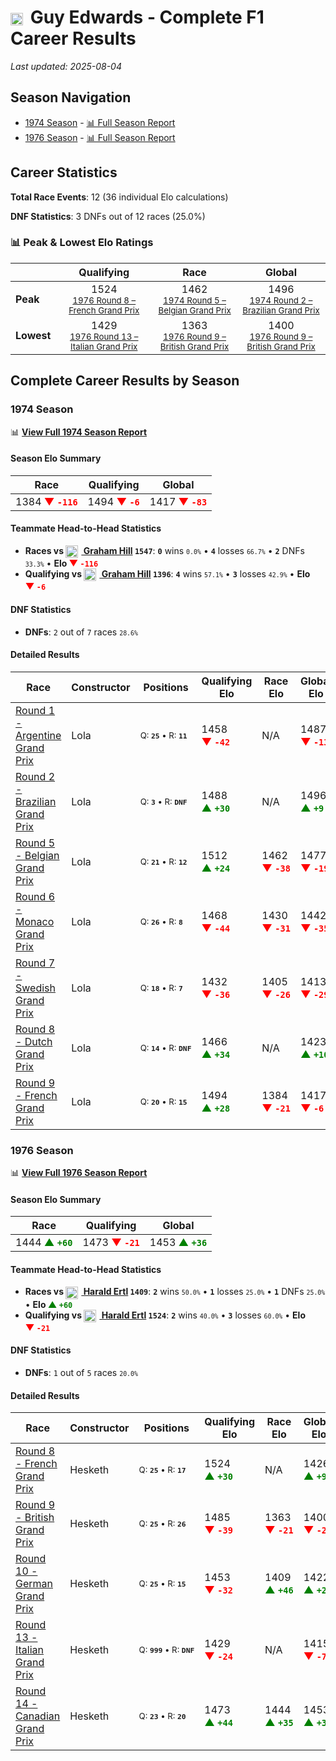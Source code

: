 # <img src="https://upload.wikimedia.org/wikipedia/commons/thumb/8/83/Flag_of_the_United_Kingdom_%283-5%29.svg/512px-Flag_of_the_United_Kingdom_%283-5%29.svg.png?20250726143817" alt="United Kingdom" width="20" height="auto" style="vertical-align: middle; margin-right: 5px;" onerror="this.outerHTML='🇬🇧'; this.style.marginRight='5px';"/> Guy Edwards - Complete F1 Career Results

*Last updated: 2025-08-04*

## Season Navigation

- [1974 Season](#1974-season) - [📊 Full Season Report](../seasons/1974-season-report)
- [1976 Season](#1976-season) - [📊 Full Season Report](../seasons/1976-season-report)

## Career Statistics

**Total Race Events**: 12 (36 individual Elo calculations)

**DNF Statistics**: 3 DNFs out of 12 races (25.0%)

### 📊 Peak & Lowest Elo Ratings

| &nbsp; | Qualifying | Race | Global |
|-------|------------|------|--------|
| **Peak** | <center> 1524 <br/><small> [1976 Round 8 – French Grand Prix](../seasons/1976-season-report#round-8-french-grand-prix) </small></center> | <center> 1462 <br/><small> [1974 Round 5 – Belgian Grand Prix](../seasons/1974-season-report#round-5-belgian-grand-prix) </small></center> | <center> 1496  <br/><small> [1974 Round 2 – Brazilian Grand Prix](../seasons/1974-season-report#round-2-brazilian-grand-prix) </small></center> |
| **Lowest** | <center> 1429 <br/><small> [1976 Round 13 – Italian Grand Prix](../seasons/1976-season-report#round-13-italian-grand-prix) </small></center> | <center> 1363 <br/><small> [1976 Round 9 – British Grand Prix](../seasons/1976-season-report#round-9-british-grand-prix) </small></center> | <center> 1400 <br/><small> [1976 Round 9 – British Grand Prix](../seasons/1976-season-report#round-9-british-grand-prix) </small></center> |


## Complete Career Results by Season

### 1974 Season

📊 **[View Full 1974 Season Report](../seasons/1974-season-report)**

#### Season Elo Summary

| Race | Qualifying | Global |
|------|------------|--------|
| 1384 **<span style="color: red;">▼&nbsp;`-116`</span>** | 1494 **<span style="color: red;">▼&nbsp;`-6`</span>** | 1417 **<span style="color: red;">▼&nbsp;`-83`</span>** |

#### Teammate Head-to-Head Statistics

- **Races vs [<img src="https://upload.wikimedia.org/wikipedia/commons/thumb/8/83/Flag_of_the_United_Kingdom_%283-5%29.svg/512px-Flag_of_the_United_Kingdom_%283-5%29.svg.png?20250726143817" alt="United Kingdom" width="20" height="auto" style="vertical-align: middle; margin-right: 5px;" onerror="this.outerHTML='🇬🇧'; this.style.marginRight='5px';"/> Graham Hill](graham-hill) `1547`**: **`0`** wins <small>`0.0%`</small> • **`4`** losses <small>`66.7%`</small> • **`2`** DNFs <small>`33.3%`</small> • **Elo <span style="color: red;">▼&nbsp;`-116`</span>**
- **Qualifying vs [<img src="https://upload.wikimedia.org/wikipedia/commons/thumb/8/83/Flag_of_the_United_Kingdom_%283-5%29.svg/512px-Flag_of_the_United_Kingdom_%283-5%29.svg.png?20250726143817" alt="United Kingdom" width="20" height="auto" style="vertical-align: middle; margin-right: 5px;" onerror="this.outerHTML='🇬🇧'; this.style.marginRight='5px';"/> Graham Hill](graham-hill) `1396`**: **`4`** wins <small>`57.1%`</small> • **`3`** losses <small>`42.9%`</small> • **Elo <span style="color: red;">▼&nbsp;`-6`</span>**

#### DNF Statistics

- **DNFs**: `2` out of `7` races <small>`28.6%`</small>

#### Detailed Results

| Race | Constructor | Positions | Qualifying Elo | Race Elo | Global Elo | Teammate |
|------|-------------|-----------|----------------|----------|------------|----------|
| [Round 1 - Argentine Grand Prix](../seasons/1974-season-report#round-1-argentine-grand-prix) | Lola | <small>Q:&nbsp;**`25`**&nbsp;•&nbsp;R:&nbsp;**`11`**</small> | 1458 **<span style="color: red;">▼&nbsp;`-42`</span>** | N/A | 1487 **<span style="color: red;">▼&nbsp;`-13`</span>** | [<img src="https://upload.wikimedia.org/wikipedia/commons/thumb/8/83/Flag_of_the_United_Kingdom_%283-5%29.svg/512px-Flag_of_the_United_Kingdom_%283-5%29.svg.png?20250726143817" alt="United Kingdom" width="20" height="auto" style="vertical-align: middle; margin-right: 5px;" onerror="this.outerHTML='🇬🇧'; this.style.marginRight='5px';"/> Graham Hill](graham-hill)<br/><small>Q:&nbsp;**`17`**&nbsp;•&nbsp;R:&nbsp;**`DNF`**</small> |
| [Round 2 - Brazilian Grand Prix](../seasons/1974-season-report#round-2-brazilian-grand-prix) | Lola | <small>Q:&nbsp;**`3`**&nbsp;•&nbsp;R:&nbsp;**`DNF`**</small> | 1488 **<span style="color: green;">▲&nbsp;`+30`</span>** | N/A | 1496 **<span style="color: green;">▲&nbsp;`+9`</span>** | [<img src="https://upload.wikimedia.org/wikipedia/commons/thumb/8/83/Flag_of_the_United_Kingdom_%283-5%29.svg/512px-Flag_of_the_United_Kingdom_%283-5%29.svg.png?20250726143817" alt="United Kingdom" width="20" height="auto" style="vertical-align: middle; margin-right: 5px;" onerror="this.outerHTML='🇬🇧'; this.style.marginRight='5px';"/> Graham Hill](graham-hill)<br/><small>Q:&nbsp;**`21`**&nbsp;•&nbsp;R:&nbsp;**`11`**</small> |
| [Round 5 - Belgian Grand Prix](../seasons/1974-season-report#round-5-belgian-grand-prix) | Lola | <small>Q:&nbsp;**`21`**&nbsp;•&nbsp;R:&nbsp;**`12`**</small> | 1512 **<span style="color: green;">▲&nbsp;`+24`</span>** | 1462 **<span style="color: red;">▼&nbsp;`-38`</span>** | 1477 **<span style="color: red;">▼&nbsp;`-19`</span>** | [<img src="https://upload.wikimedia.org/wikipedia/commons/thumb/8/83/Flag_of_the_United_Kingdom_%283-5%29.svg/512px-Flag_of_the_United_Kingdom_%283-5%29.svg.png?20250726143817" alt="United Kingdom" width="20" height="auto" style="vertical-align: middle; margin-right: 5px;" onerror="this.outerHTML='🇬🇧'; this.style.marginRight='5px';"/> Graham Hill](graham-hill)<br/><small>Q:&nbsp;**`29`**&nbsp;•&nbsp;R:&nbsp;**`8`**</small> |
| [Round 6 - Monaco Grand Prix](../seasons/1974-season-report#round-6-monaco-grand-prix) | Lola | <small>Q:&nbsp;**`26`**&nbsp;•&nbsp;R:&nbsp;**`8`**</small> | 1468 **<span style="color: red;">▼&nbsp;`-44`</span>** | 1430 **<span style="color: red;">▼&nbsp;`-31`</span>** | 1442 **<span style="color: red;">▼&nbsp;`-35`</span>** | [<img src="https://upload.wikimedia.org/wikipedia/commons/thumb/8/83/Flag_of_the_United_Kingdom_%283-5%29.svg/512px-Flag_of_the_United_Kingdom_%283-5%29.svg.png?20250726143817" alt="United Kingdom" width="20" height="auto" style="vertical-align: middle; margin-right: 5px;" onerror="this.outerHTML='🇬🇧'; this.style.marginRight='5px';"/> Graham Hill](graham-hill)<br/><small>Q:&nbsp;**`21`**&nbsp;•&nbsp;R:&nbsp;**`7`**</small> |
| [Round 7 - Swedish Grand Prix](../seasons/1974-season-report#round-7-swedish-grand-prix) | Lola | <small>Q:&nbsp;**`18`**&nbsp;•&nbsp;R:&nbsp;**`7`**</small> | 1432 **<span style="color: red;">▼&nbsp;`-36`</span>** | 1405 **<span style="color: red;">▼&nbsp;`-26`</span>** | 1413 **<span style="color: red;">▼&nbsp;`-29`</span>** | [<img src="https://upload.wikimedia.org/wikipedia/commons/thumb/8/83/Flag_of_the_United_Kingdom_%283-5%29.svg/512px-Flag_of_the_United_Kingdom_%283-5%29.svg.png?20250726143817" alt="United Kingdom" width="20" height="auto" style="vertical-align: middle; margin-right: 5px;" onerror="this.outerHTML='🇬🇧'; this.style.marginRight='5px';"/> Graham Hill](graham-hill)<br/><small>Q:&nbsp;**`15`**&nbsp;•&nbsp;R:&nbsp;**`6`**</small> |
| [Round 8 - Dutch Grand Prix](../seasons/1974-season-report#round-8-dutch-grand-prix) | Lola | <small>Q:&nbsp;**`14`**&nbsp;•&nbsp;R:&nbsp;**`DNF`**</small> | 1466 **<span style="color: green;">▲&nbsp;`+34`</span>** | N/A | 1423 **<span style="color: green;">▲&nbsp;`+10`</span>** | [<img src="https://upload.wikimedia.org/wikipedia/commons/thumb/8/83/Flag_of_the_United_Kingdom_%283-5%29.svg/512px-Flag_of_the_United_Kingdom_%283-5%29.svg.png?20250726143817" alt="United Kingdom" width="20" height="auto" style="vertical-align: middle; margin-right: 5px;" onerror="this.outerHTML='🇬🇧'; this.style.marginRight='5px';"/> Graham Hill](graham-hill)<br/><small>Q:&nbsp;**`19`**&nbsp;•&nbsp;R:&nbsp;**`DNF`**</small> |
| [Round 9 - French Grand Prix](../seasons/1974-season-report#round-9-french-grand-prix) | Lola | <small>Q:&nbsp;**`20`**&nbsp;•&nbsp;R:&nbsp;**`15`**</small> | 1494 **<span style="color: green;">▲&nbsp;`+28`</span>** | 1384 **<span style="color: red;">▼&nbsp;`-21`</span>** | 1417 **<span style="color: red;">▼&nbsp;`-6`</span>** | [<img src="https://upload.wikimedia.org/wikipedia/commons/thumb/8/83/Flag_of_the_United_Kingdom_%283-5%29.svg/512px-Flag_of_the_United_Kingdom_%283-5%29.svg.png?20250726143817" alt="United Kingdom" width="20" height="auto" style="vertical-align: middle; margin-right: 5px;" onerror="this.outerHTML='🇬🇧'; this.style.marginRight='5px';"/> Graham Hill](graham-hill)<br/><small>Q:&nbsp;**`21`**&nbsp;•&nbsp;R:&nbsp;**`13`**</small> |

### 1976 Season

📊 **[View Full 1976 Season Report](../seasons/1976-season-report)**

#### Season Elo Summary

| Race | Qualifying | Global |
|------|------------|--------|
| 1444 **<span style="color: green;">▲&nbsp;`+60`</span>** | 1473 **<span style="color: red;">▼&nbsp;`-21`</span>** | 1453 **<span style="color: green;">▲&nbsp;`+36`</span>** |

#### Teammate Head-to-Head Statistics

- **Races vs [<img src="https://upload.wikimedia.org/wikipedia/commons/4/41/Flag_of_Austria.svg" alt="Austria" width="20" height="auto" style="vertical-align: middle; margin-right: 5px;" onerror="this.outerHTML='🇦🇹'; this.style.marginRight='5px';"/> Harald Ertl](harald-ertl) `1409`**: **`2`** wins <small>`50.0%`</small> • **`1`** losses <small>`25.0%`</small> • **`1`** DNFs <small>`25.0%`</small> • **Elo <span style="color: green;">▲&nbsp;`+60`</span>**
- **Qualifying vs [<img src="https://upload.wikimedia.org/wikipedia/commons/4/41/Flag_of_Austria.svg" alt="Austria" width="20" height="auto" style="vertical-align: middle; margin-right: 5px;" onerror="this.outerHTML='🇦🇹'; this.style.marginRight='5px';"/> Harald Ertl](harald-ertl) `1524`**: **`2`** wins <small>`40.0%`</small> • **`3`** losses <small>`60.0%`</small> • **Elo <span style="color: red;">▼&nbsp;`-21`</span>**

#### DNF Statistics

- **DNFs**: `1` out of `5` races <small>`20.0%`</small>

#### Detailed Results

| Race | Constructor | Positions | Qualifying Elo | Race Elo | Global Elo | Teammate |
|------|-------------|-----------|----------------|----------|------------|----------|
| [Round 8 - French Grand Prix](../seasons/1976-season-report#round-8-french-grand-prix) | Hesketh | <small>Q:&nbsp;**`25`**&nbsp;•&nbsp;R:&nbsp;**`17`**</small> | 1524 **<span style="color: green;">▲&nbsp;`+30`</span>** | N/A | 1426 **<span style="color: green;">▲&nbsp;`+9`</span>** | [<img src="https://upload.wikimedia.org/wikipedia/commons/4/41/Flag_of_Austria.svg" alt="Austria" width="20" height="auto" style="vertical-align: middle; margin-right: 5px;" onerror="this.outerHTML='🇦🇹'; this.style.marginRight='5px';"/> Harald Ertl](harald-ertl)<br/><small>Q:&nbsp;**`29`**&nbsp;•&nbsp;R:&nbsp;**`DNF`**</small> |
| [Round 9 - British Grand Prix](../seasons/1976-season-report#round-9-british-grand-prix) | Hesketh | <small>Q:&nbsp;**`25`**&nbsp;•&nbsp;R:&nbsp;**`26`**</small> | 1485 **<span style="color: red;">▼&nbsp;`-39`</span>** | 1363 **<span style="color: red;">▼&nbsp;`-21`</span>** | 1400 **<span style="color: red;">▼&nbsp;`-26`</span>** | [<img src="https://upload.wikimedia.org/wikipedia/commons/4/41/Flag_of_Austria.svg" alt="Austria" width="20" height="auto" style="vertical-align: middle; margin-right: 5px;" onerror="this.outerHTML='🇦🇹'; this.style.marginRight='5px';"/> Harald Ertl](harald-ertl)<br/><small>Q:&nbsp;**`23`**&nbsp;•&nbsp;R:&nbsp;**`7`**</small> |
| [Round 10 - German Grand Prix](../seasons/1976-season-report#round-10-german-grand-prix) | Hesketh | <small>Q:&nbsp;**`25`**&nbsp;•&nbsp;R:&nbsp;**`15`**</small> | 1453 **<span style="color: red;">▼&nbsp;`-32`</span>** | 1409 **<span style="color: green;">▲&nbsp;`+46`</span>** | 1422 **<span style="color: green;">▲&nbsp;`+23`</span>** | [<img src="https://upload.wikimedia.org/wikipedia/commons/4/41/Flag_of_Austria.svg" alt="Austria" width="20" height="auto" style="vertical-align: middle; margin-right: 5px;" onerror="this.outerHTML='🇦🇹'; this.style.marginRight='5px';"/> Harald Ertl](harald-ertl)<br/><small>Q:&nbsp;**`22`**&nbsp;•&nbsp;R:&nbsp;**`26`**</small> |
| [Round 13 - Italian Grand Prix](../seasons/1976-season-report#round-13-italian-grand-prix) | Hesketh | <small>Q:&nbsp;**`999`**&nbsp;•&nbsp;R:&nbsp;**`DNF`**</small> | 1429 **<span style="color: red;">▼&nbsp;`-24`</span>** | N/A | 1415 **<span style="color: red;">▼&nbsp;`-7`</span>** | [<img src="https://upload.wikimedia.org/wikipedia/commons/4/41/Flag_of_Austria.svg" alt="Austria" width="20" height="auto" style="vertical-align: middle; margin-right: 5px;" onerror="this.outerHTML='🇦🇹'; this.style.marginRight='5px';"/> Harald Ertl](harald-ertl)<br/><small>Q:&nbsp;**`19`**&nbsp;•&nbsp;R:&nbsp;**`DNF`**</small> |
| [Round 14 - Canadian Grand Prix](../seasons/1976-season-report#round-14-canadian-grand-prix) | Hesketh | <small>Q:&nbsp;**`23`**&nbsp;•&nbsp;R:&nbsp;**`20`**</small> | 1473 **<span style="color: green;">▲&nbsp;`+44`</span>** | 1444 **<span style="color: green;">▲&nbsp;`+35`</span>** | 1453 **<span style="color: green;">▲&nbsp;`+38`</span>** | [<img src="https://upload.wikimedia.org/wikipedia/commons/4/41/Flag_of_Austria.svg" alt="Austria" width="20" height="auto" style="vertical-align: middle; margin-right: 5px;" onerror="this.outerHTML='🇦🇹'; this.style.marginRight='5px';"/> Harald Ertl](harald-ertl)<br/><small>Q:&nbsp;**`999`**&nbsp;•&nbsp;R:&nbsp;**`25`**</small> |

